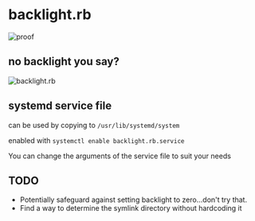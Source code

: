# backlight.rb

![proof](http://alureon.net/img/xbacklight.png)

## no backlight you say?

![backlight.rb](http://alureon.net/img/backlight.rb.png)

## systemd service file
can be used by copying to `/usr/lib/systemd/system`

enabled with `systemctl enable backlight.rb.service`

You can change the arguments of the service file to suit your needs

## TODO
* Potentially safeguard against setting backlight to zero...don't try that.
* Find a way to determine the symlink directory without hardcoding it
